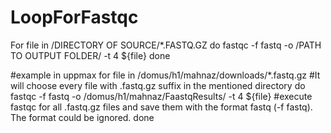# LoopForFastqc
For file in /DIRECTORY OF SOURCE/*.FASTQ.GZ
do
fastqc -f fastq -o /PATH TO OUTPUT FOLDER/ -t 4 ${file}
done



#example in uppmax
for file in /domus/h1/mahnaz/downloads/*.fastq.gz    #It will choose every file with .fastq.gz suffix in the mentioned directory
do
fastqc -f fastq -o /domus/h1/mahnaz/FaastqResults/ -t 4 ${file} #execute fastqc for all .fastq.gz files and save them with the format fastq (-f fastq). The format could be ignored. 
done
